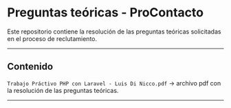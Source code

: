 # Preguntas teóricas - ProContacto

Este repositorio contiene la resolución de las preguntas teóricas solicitadas en el proceso de reclutamiento.  

---

## Contenido

`Trabajo Práctivo PHP con Laravel - Luis Di Nicco.pdf` → archivo pdf con la resolución de las preguntas teóricas.

---
